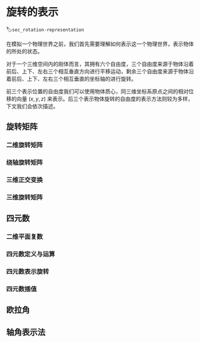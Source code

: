 # 旋转的表示
:label:`sec_rotation-representation`

在模拟一个物理世界之前，我们首先需要理解如何表示这一个物理世界，表示物体的所处的状态。

对于一个三维空间内的刚体而言，其拥有六个自由度，三个自由度来源于物体沿着前后、上下、左右三个相互垂直方向进行平移运动，剩余三个自由度来源于物体沿着前后、上下、左右三个相互垂直的坐标轴的进行旋转。

前三个表示位置的自由度我们可以使用物体质心，同三维坐标系原点之间的相对位移的向量 $(x, y, z)$ 来表示。后三个表示物体旋转的自由度的表示方法则较为多样，下文我们会依次描述。

## 旋转矩阵

### 二维旋转矩阵

### 绕轴旋转矩阵

### 三维正交变换

### 三维旋转矩阵

## 四元数

### 二维平面复数

### 四元数定义与运算

### 四元数表示旋转

### 四元数插值

## 欧拉角

## 轴角表示法
